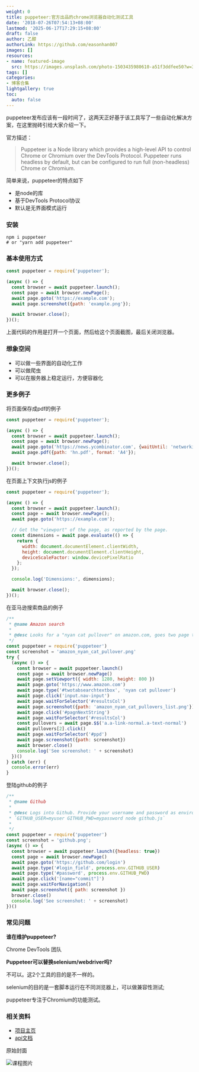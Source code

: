 ```yaml
---
weight: 0
title: puppeteer:官方出品的chrome浏览器自动化测试工具
date: '2018-07-26T07:54:13+08:00'
lastmod: '2025-06-17T17:29:15+08:00'
draft: false
author: 乙醇
authorLink: https://github.com/easonhan007
images: []
resources:
- name: featured-image
  src: https://images.unsplash.com/photo-1503435980610-a51f3ddfee50?w=300
tags: []
categories:
- 博客合集
lightgallery: true
toc:
  auto: false
---
```




puppeteer发布应该有一段时间了，这两天正好基于该工具写了一些自动化解决方案，在这里抛砖引给大家介绍一下。

官方描述：

> Puppeteer is a Node library which provides a high-level API to control Chrome or Chromium over the DevTools Protocol. Puppeteer runs headless by default, but can be configured to run full (non-headless) Chrome or Chromium.

简单来说，puppeteer的特点如下

* 是node的库
* 基于DevTools Protocol协议
* 默认是无界面模式运行

### 安装

```
npm i puppeteer
# or "yarn add puppeteer"
```

### 基本使用方式

```javascript
const puppeteer = require('puppeteer');

(async () => {
  const browser = await puppeteer.launch();
  const page = await browser.newPage();
  await page.goto('https://example.com');
  await page.screenshot({path: 'example.png'});

  await browser.close();
})();
```

上面代码的作用是打开一个页面，然后给这个页面截图，最后关闭浏览器。

### 想象空间

* 可以做一些界面的自动化工作
* 可以做爬虫
* 可以在服务器上稳定运行，方便容器化

### 更多例子

将页面保存成pdf的例子

```javascript
const puppeteer = require('puppeteer');

(async () => {
  const browser = await puppeteer.launch();
  const page = await browser.newPage();
  await page.goto('https://news.ycombinator.com', {waitUntil: 'networkidle2'});
  await page.pdf({path: 'hn.pdf', format: 'A4'});

  await browser.close();
})();
```

在页面上下文执行js的例子

```javascript
const puppeteer = require('puppeteer');

(async () => {
  const browser = await puppeteer.launch();
  const page = await browser.newPage();
  await page.goto('https://example.com');

  // Get the "viewport" of the page, as reported by the page.
  const dimensions = await page.evaluate(() => {
    return {
      width: document.documentElement.clientWidth,
      height: document.documentElement.clientHeight,
      deviceScaleFactor: window.devicePixelRatio
    };
  });

  console.log('Dimensions:', dimensions);

  await browser.close();
})();
```

在亚马逊搜索商品的例子

```javascript
/**
 * @name Amazon search
 *
 * @desc Looks for a "nyan cat pullover" on amazon.com, goes two page two clicks the third one.
 */
const puppeteer = require('puppeteer')
const screenshot = 'amazon_nyan_cat_pullover.png'
try {
  (async () => {
    const browser = await puppeteer.launch()
    const page = await browser.newPage()
    await page.setViewport({ width: 1280, height: 800 })
    await page.goto('https://www.amazon.com')
    await page.type('#twotabsearchtextbox', 'nyan cat pullover')
    await page.click('input.nav-input')
    await page.waitForSelector('#resultsCol')
    await page.screenshot({path: 'amazon_nyan_cat_pullovers_list.png'})
    await page.click('#pagnNextString')
    await page.waitForSelector('#resultsCol')
    const pullovers = await page.$$('a.a-link-normal.a-text-normal')
    await pullovers[2].click()
    await page.waitForSelector('#ppd')
    await page.screenshot({path: screenshot})
    await browser.close()
    console.log('See screenshot: ' + screenshot)
  })()
} catch (err) {
  console.error(err)
}

```

登陆github的例子

```javascript
/**
 * @name Github
 *
 * @desc Logs into Github. Provide your username and password as environment variables when running the script, i.e:
 * `GITHUB_USER=myuser GITHUB_PWD=mypassword node github.js`
 *
 */
const puppeteer = require('puppeteer')
const screenshot = 'github.png';
(async () => {
  const browser = await puppeteer.launch({headless: true})
  const page = await browser.newPage()
  await page.goto('https://github.com/login')
  await page.type('#login_field', process.env.GITHUB_USER)
  await page.type('#password', process.env.GITHUB_PWD)
  await page.click('[name="commit"]')
  await page.waitForNavigation()
  await page.screenshot({ path: screenshot })
  browser.close()
  console.log('See screenshot: ' + screenshot)
})()
```

### 常见问题

**谁在维护puppeteer?**

Chrome DevTools 团队

**Puppeteer可以替换selenium/webdriver吗?**

不可以。这2个工具的目的是不一样的。

selenium的目的是一套脚本运行在不同浏览器上，可以做兼容性测试;

puppeteer专注于Chromium的功能测试。

### 相关资料

* [项目主页](https://github.com/GoogleChrome/puppeteer)
* [api文档](https://github.com/GoogleChrome/puppeteer/blob/master/docs/api.md)




原始封面

![课程图片](https://images.unsplash.com/photo-1503435980610-a51f3ddfee50?w=300)

